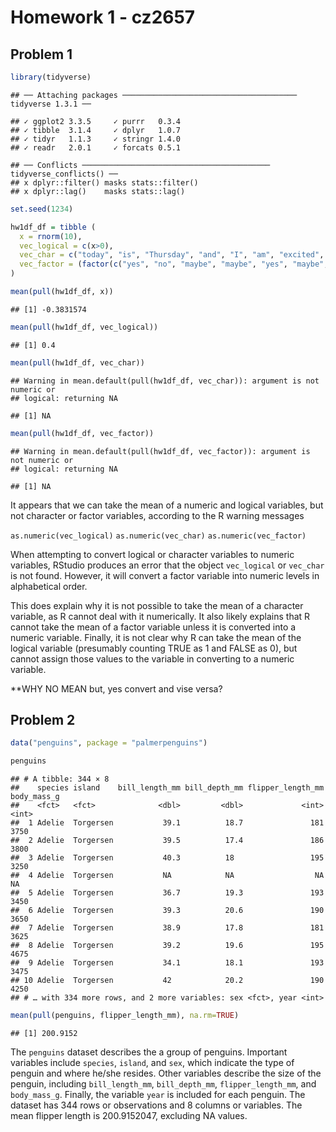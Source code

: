 Homework 1 - cz2657
================

## Problem 1

``` r
library(tidyverse) 
```

    ## ── Attaching packages ─────────────────────────────────────── tidyverse 1.3.1 ──

    ## ✓ ggplot2 3.3.5     ✓ purrr   0.3.4
    ## ✓ tibble  3.1.4     ✓ dplyr   1.0.7
    ## ✓ tidyr   1.1.3     ✓ stringr 1.4.0
    ## ✓ readr   2.0.1     ✓ forcats 0.5.1

    ## ── Conflicts ────────────────────────────────────────── tidyverse_conflicts() ──
    ## x dplyr::filter() masks stats::filter()
    ## x dplyr::lag()    masks stats::lag()

``` r
set.seed(1234)

hw1df_df = tibble (
  x = rnorm(10), 
  vec_logical = c(x>0), 
  vec_char = c("today", "is", "Thursday", "and", "I", "am", "excited", "for", "Friday", "tomorrow"), 
  vec_factor = (factor(c("yes", "no", "maybe", "maybe", "yes", "maybe", "no", "yes", "yes", "no")))
)

mean(pull(hw1df_df, x))
```

    ## [1] -0.3831574

``` r
mean(pull(hw1df_df, vec_logical))
```

    ## [1] 0.4

``` r
mean(pull(hw1df_df, vec_char))
```

    ## Warning in mean.default(pull(hw1df_df, vec_char)): argument is not numeric or
    ## logical: returning NA

    ## [1] NA

``` r
mean(pull(hw1df_df, vec_factor))
```

    ## Warning in mean.default(pull(hw1df_df, vec_factor)): argument is not numeric or
    ## logical: returning NA

    ## [1] NA

It appears that we can take the mean of a numeric and logical variables,
but not character or factor variables, according to the R warning
messages

`as.numeric(vec_logical)` `as.numeric(vec_char)`
`as.numeric(vec_factor)`

When attempting to convert logical or character variables to numeric
variables, RStudio produces an error that the object `vec_logical` or
`vec_char` is not found. However, it will convert a factor variable into
numeric levels in alphabetical order.

This does explain why it is not possible to take the mean of a character
variable, as R cannot deal with it numerically. It also likely explains
that R cannot take the mean of a factor variable unless it is converted
into a numeric variable. Finally, it is not clear why R can take the
mean of the logical variable (presumably counting TRUE as 1 and FALSE as
0), but cannot assign those values to the variable in converting to a
numeric variable.

\*\*WHY NO MEAN but, yes convert and vise versa?

## Problem 2

``` r
data("penguins", package = "palmerpenguins")

penguins 
```

    ## # A tibble: 344 × 8
    ##    species island    bill_length_mm bill_depth_mm flipper_length_mm body_mass_g
    ##    <fct>   <fct>              <dbl>         <dbl>             <int>       <int>
    ##  1 Adelie  Torgersen           39.1          18.7               181        3750
    ##  2 Adelie  Torgersen           39.5          17.4               186        3800
    ##  3 Adelie  Torgersen           40.3          18                 195        3250
    ##  4 Adelie  Torgersen           NA            NA                  NA          NA
    ##  5 Adelie  Torgersen           36.7          19.3               193        3450
    ##  6 Adelie  Torgersen           39.3          20.6               190        3650
    ##  7 Adelie  Torgersen           38.9          17.8               181        3625
    ##  8 Adelie  Torgersen           39.2          19.6               195        4675
    ##  9 Adelie  Torgersen           34.1          18.1               193        3475
    ## 10 Adelie  Torgersen           42            20.2               190        4250
    ## # … with 334 more rows, and 2 more variables: sex <fct>, year <int>

``` r
mean(pull(penguins, flipper_length_mm), na.rm=TRUE)
```

    ## [1] 200.9152

The `penguins` dataset describes the a group of penguins. Important
variables include `species`, `island`, and `sex`, which indicate the
type of penguin and where he/she resides. Other variables describe the
size of the penguin, including `bill_length_mm`, `bill_depth_mm`,
`flipper_length_mm`, and `body_mass_g`. Finally, the variable `year` is
included for each penguin. The dataset has 344 rows or observations and
8 columns or variables. The mean flipper length is 200.9152047,
excluding NA values.
